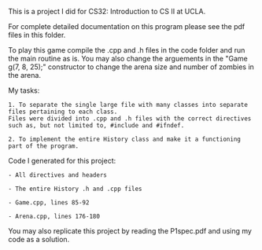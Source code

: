 This is a project I did for CS32: Introduction to CS II at UCLA.

For complete detailed documentation on this program please see the pdf files in this folder.

To play this game compile the .cpp and .h files in the code folder and run the main routine as is. 
You may also change the arguements in the "Game g(7, 8, 25);" constructor to change the arena size and number of zombies in the arena. 

My tasks:

	1. To separate the single large file with many classes into separate files pertaining to each class. 
	Files were divided into .cpp and .h files with the correct directives such as, but not limited to, #include and #ifndef.

	2. To implement the entire History class and make it a functioning part of the program.

Code I generated for this project:

	- All directives and headers

	- The entire History .h and .cpp files

	- Game.cpp, lines 85-92

	- Arena.cpp, lines 176-180

You may also replicate this project by reading the P1spec.pdf and using my code as a solution.
